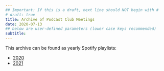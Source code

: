 ```yaml
---
## Important: If this is a draft, next line should NOT begin with #
# draft: true
title: Archive of Podcast Club Meetings
date: 2020-07-13
## below are user-defined parameters (lower case keys recommended)
subtitle:
---
```


This archive can be found as yearly Spotify playlists:
* <a href="spotify:playlist:6uAdJ1BxAESfRQLLOywW8A">2020</a>
* <a href="spotify:playlist:3u1QNRqiCkxyiKPddoCnuo">2021</a> 

<!--
 created 2020-07-13 19:34:49.814643 -0700 PDT m=+0.061699224
-->
